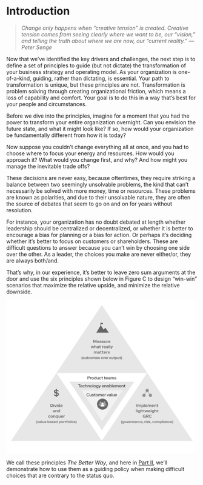 # Introduction

> _Change only happens when “creative tension” is created. Creative tension comes from seeing clearly where we want to be, our “vision,” and telling the truth about where we are now, our “current reality.” — Peter Senge_

Now that we’ve identified the key drivers and challenges, the next step is to define a set of principles to guide \(but not dictate\) the transformation of your business strategy and operating model. As your organization is one-of-a-kind, guiding, rather than dictating, is essential. Your path to transformation is unique, but these principles are not. Transformation is problem solving through creating organizational friction, which means a loss of capability and comfort. Your goal is to do this in a way that’s best for your people and circumstances.

Before we dive into the principles, imagine for a moment that you had the power to transform your entire organization overnight. Can you envision the future state, and what it might look like? If so, how would your organization be fundamentally different from how it is today?

Now suppose you couldn’t change everything all at once, and you had to choose where to focus your energy and resources. How would you approach it? What would you change first, and why? And how might you manage the inevitable trade offs?

These decisions are never easy, because oftentimes, they require striking a balance between two seemingly unsolvable problems, the kind that can’t necessarily be solved with more money, time or resources. These problems are known as polarities, and due to their unsolvable nature, they are often the source of debates that seem to go on and on for years without resolution.

For instance, your organization has no doubt debated at length whether leadership should be centralized or decentralized, or whether it is better to encourage a bias for planning or a bias for action. Or perhaps it’s deciding whether it’s better to focus on customers or shareholders. These are difficult questions to answer because you can’t win by choosing one side over the other. As a leader, the choices you make are never either/or, they are always both/and.

That’s why, in our experience, it’s better to leave zero sum arguments at the door and use the six principles shown below in Figure C to design “win-win” scenarios that maximize the relative upside, and minimize the relative downside.

![Figure C: The Six Core Principles of the Better Way](../.gitbook/assets/3%20%281%29.png)

We call these principles _The Better Way_, and here in [Part II](introduction.md), we’ll demonstrate how to use them as a guiding policy when making difficult choices that are contrary to the status quo.

